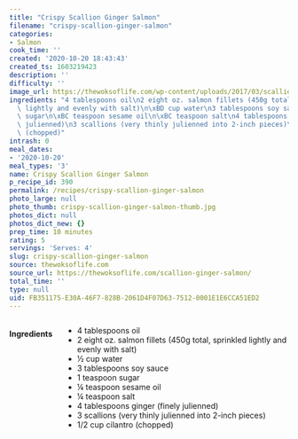 ```yaml
---
title: "Crispy Scallion Ginger Salmon"
filename: "crispy-scallion-ginger-salmon"
categories:
- Salmon
cook_time: ''
created: '2020-10-20 18:43:43'
created_ts: 1603219423
description: ''
difficulty: ''
image_url: https://thewoksoflife.com/wp-content/uploads/2017/03/scallion-ginger-salmon-7-340x511.jpg
ingredients: "4 tablespoons oil\n2 eight oz. salmon fillets (450g total, sprinkled\
  \ lightly and evenly with salt)\n\xBD cup water\n3 tablespoons soy sauce\n1 teaspoon\
  \ sugar\n\xBC teaspoon sesame oil\n\xBC teaspoon salt\n4 tablespoons ginger (finely\
  \ julienned)\n3 scallions (very thinly julienned into 2-inch pieces)\n1/2 cup cilantro\
  \ (chopped)"
intrash: 0
meal_dates:
- '2020-10-20'
meal_types: '3'
name: Crispy Scallion Ginger Salmon
p_recipe_id: 390
permalink: /recipes/crispy-scallion-ginger-salmon
photo_large: null
photo_thumb: crispy-scallion-ginger-salmon-thumb.jpg
photos_dict: null
photos_dict_new: {}
prep_time: 10 minutes
rating: 5
servings: 'Serves: 4'
slug: crispy-scallion-ginger-salmon
source: thewoksoflife.com
source_url: https://thewoksoflife.com/scallion-ginger-salmon/
total_time: ''
type: null
uid: FB351175-E30A-46F7-828B-2061D4F07D63-7512-0001E1E6CCA51ED2
---
```

<div class="large-8 medium-7 columns" id="writeup">	</div><!-- #writeup -->
</div><!-- #row-one -->
<div class="row" id="row-two">	<div class="medium-4 small-5 columns" id="ingredients"><h4>Ingredients</h4><div class="box box-ingredients content"><ul>
<li>4 tablespoons oil</li>
<li>2 eight oz. salmon fillets (450g total, sprinkled lightly and evenly with salt)</li>
<li>½ cup water</li>
<li>3 tablespoons soy sauce</li>
<li>1 teaspoon sugar</li>
<li>¼ teaspoon sesame oil</li>
<li>¼ teaspoon salt</li>
<li>4 tablespoons ginger (finely julienned)</li>
<li>3 scallions (very thinly julienned into 2-inch pieces)</li>
<li>1/2 cup cilantro (chopped)</li>
</ul>
</div>	</div>	<div class="medium-6 small-7 columns" id="directions">	</div>